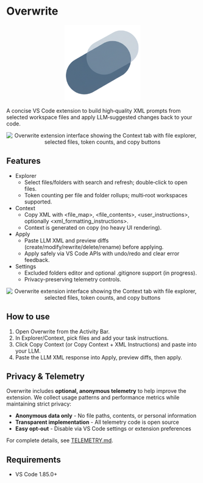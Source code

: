 # Overwrite

<p align="center">
  <img src="resources/overwrite-logo.png" alt="Overwrite logo" width="200" />
</p>

A concise VS Code extension to build high‑quality XML prompts from selected workspace files and apply LLM‑suggested changes back to your code.

<p align="center">
  <img src="https://github.com/user-attachments/assets/9701b7a7-5f39-4961-81ae-24d0b2d75157" alt="Overwrite extension interface showing the Context tab with file explorer, selected files, token counts, and copy buttons" width="800" />
</p>

## Features

- Explorer
  - Select files/folders with search and refresh; double‑click to open files.
  - Token counting per file and folder rollups; multi‑root workspaces supported.
- Context
  - Copy XML with <file_map>, <file_contents>, <user_instructions>, optionally <xml_formatting_instructions>.
  - Context is generated on copy (no heavy UI rendering).
- Apply
  - Paste LLM XML and preview diffs (create/modify/rewrite/delete/rename) before applying.
  - Apply safely via VS Code APIs with undo/redo and clear error feedback.
- Settings
  - Excluded folders editor and optional .gitignore support (in progress).
  - Privacy-preserving telemetry controls.

<p align="center">
  <img src="https://github.com/user-attachments/assets/b80f2319-19bb-43cd-9c10-4b15fe1ef4a6" alt="Overwrite extension interface showing the Context tab with file explorer, selected files, token counts, and copy buttons" width="800" />
</p>

## How to use

1. Open Overwrite from the Activity Bar.
2. In Explorer/Context, pick files and add your task instructions.
3. Click Copy Context (or Copy Context + XML Instructions) and paste into your LLM.
4. Paste the LLM XML response into Apply, preview diffs, then apply.

## Privacy & Telemetry

Overwrite includes **optional, anonymous telemetry** to help improve the extension. We collect usage patterns and performance metrics while maintaining strict privacy:

- **Anonymous data only** - No file paths, contents, or personal information
- **Transparent implementation** - All telemetry code is open source
- **Easy opt-out** - Disable via VS Code settings or extension preferences

For complete details, see [TELEMETRY.md](TELEMETRY.md).

## Requirements

- VS Code 1.85.0+
